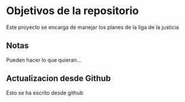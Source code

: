 # Objetivos de la repositorio

Este proyecto se encarga de manejar los planes de la liga de la justicia


## Notas
Pueden hacer lo que quieran...


## Actualizacion desde Github
Esto se ha escrito desde github
